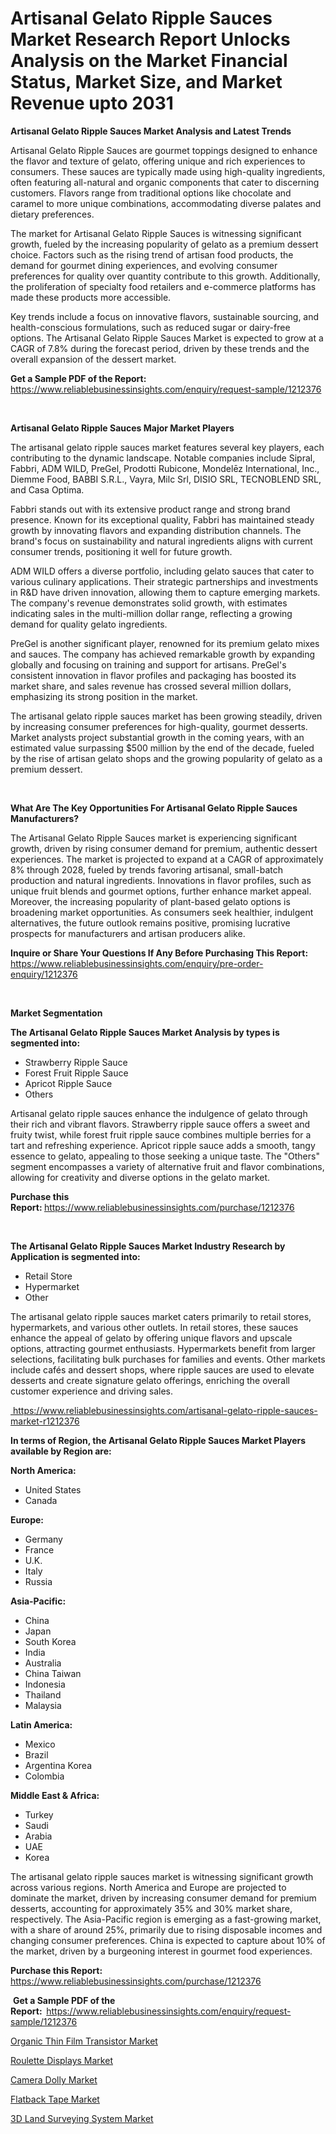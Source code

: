<p><h1>Artisanal Gelato Ripple Sauces Market Research Report Unlocks Analysis on the Market Financial Status, Market Size, and Market Revenue upto 2031</h1></p><p><strong>Artisanal Gelato Ripple Sauces Market Analysis and Latest Trends</strong></p>
<p><p>Artisanal Gelato Ripple Sauces are gourmet toppings designed to enhance the flavor and texture of gelato, offering unique and rich experiences to consumers. These sauces are typically made using high-quality ingredients, often featuring all-natural and organic components that cater to discerning customers. Flavors range from traditional options like chocolate and caramel to more unique combinations, accommodating diverse palates and dietary preferences.</p><p>The market for Artisanal Gelato Ripple Sauces is witnessing significant growth, fueled by the increasing popularity of gelato as a premium dessert choice. Factors such as the rising trend of artisan food products, the demand for gourmet dining experiences, and evolving consumer preferences for quality over quantity contribute to this growth. Additionally, the proliferation of specialty food retailers and e-commerce platforms has made these products more accessible.</p><p>Key trends include a focus on innovative flavors, sustainable sourcing, and health-conscious formulations, such as reduced sugar or dairy-free options. The Artisanal Gelato Ripple Sauces Market is expected to grow at a CAGR of 7.8% during the forecast period, driven by these trends and the overall expansion of the dessert market.</p></p>
<p><strong>Get a Sample PDF of the Report:&nbsp;</strong> <a href="https://www.reliablebusinessinsights.com/enquiry/request-sample/1212376?utm_campaign=102&utm_medium=2&utm_source=Github&utm_content=ia&utm_term=06102024&utm_id=artisanal-gelato-ripple-sauces">https://www.reliablebusinessinsights.com/enquiry/request-sample/1212376</a></p>
<p>&nbsp;</p>
<p><strong>Artisanal Gelato Ripple Sauces Major Market Players</strong></p>
<p><p>The artisanal gelato ripple sauces market features several key players, each contributing to the dynamic landscape. Notable companies include Sipral, Fabbri, ADM WILD, PreGel, Prodotti Rubicone, Mondelēz International, Inc., Diemme Food, BABBI S.R.L., Vayra, Milc Srl, DISIO SRL, TECNOBLEND SRL, and Casa Optima.</p><p>Fabbri stands out with its extensive product range and strong brand presence. Known for its exceptional quality, Fabbri has maintained steady growth by innovating flavors and expanding distribution channels. The brand's focus on sustainability and natural ingredients aligns with current consumer trends, positioning it well for future growth.</p><p>ADM WILD offers a diverse portfolio, including gelato sauces that cater to various culinary applications. Their strategic partnerships and investments in R&D have driven innovation, allowing them to capture emerging markets. The company's revenue demonstrates solid growth, with estimates indicating sales in the multi-million dollar range, reflecting a growing demand for quality gelato ingredients.</p><p>PreGel is another significant player, renowned for its premium gelato mixes and sauces. The company has achieved remarkable growth by expanding globally and focusing on training and support for artisans. PreGel's consistent innovation in flavor profiles and packaging has boosted its market share, and sales revenue has crossed several million dollars, emphasizing its strong position in the market.</p><p>The artisanal gelato ripple sauces market has been growing steadily, driven by increasing consumer preferences for high-quality, gourmet desserts. Market analysts project substantial growth in the coming years, with an estimated value surpassing $500 million by the end of the decade, fueled by the rise of artisan gelato shops and the growing popularity of gelato as a premium dessert.</p></p>
<p>&nbsp;</p>
<p><strong>What Are The Key Opportunities For Artisanal Gelato Ripple Sauces Manufacturers?</strong></p>
<p><p>The Artisanal Gelato Ripple Sauces market is experiencing significant growth, driven by rising consumer demand for premium, authentic dessert experiences. The market is projected to expand at a CAGR of approximately 8% through 2028, fueled by trends favoring artisanal, small-batch production and natural ingredients. Innovations in flavor profiles, such as unique fruit blends and gourmet options, further enhance market appeal. Moreover, the increasing popularity of plant-based gelato options is broadening market opportunities. As consumers seek healthier, indulgent alternatives, the future outlook remains positive, promising lucrative prospects for manufacturers and artisan producers alike.</p></p>
<p><strong>Inquire or Share Your Questions If Any Before Purchasing This Report:</strong> <a href="https://www.reliablebusinessinsights.com/enquiry/pre-order-enquiry/1212376?utm_campaign=102&utm_medium=2&utm_source=Github&utm_content=ia&utm_term=06102024&utm_id=artisanal-gelato-ripple-sauces">https://www.reliablebusinessinsights.com/enquiry/pre-order-enquiry/1212376</a></p>
<p>&nbsp;</p>
<p><strong>Market Segmentation</strong></p>
<p><strong>The Artisanal Gelato Ripple Sauces Market Analysis by types is segmented into:</strong></p>
<p><ul><li>Strawberry Ripple Sauce</li><li>Forest Fruit Ripple Sauce</li><li>Apricot Ripple Sauce</li><li>Others</li></ul></p>
<p><p>Artisanal gelato ripple sauces enhance the indulgence of gelato through their rich and vibrant flavors. Strawberry ripple sauce offers a sweet and fruity twist, while forest fruit ripple sauce combines multiple berries for a tart and refreshing experience. Apricot ripple sauce adds a smooth, tangy essence to gelato, appealing to those seeking a unique taste. The "Others" segment encompasses a variety of alternative fruit and flavor combinations, allowing for creativity and diverse options in the gelato market.</p></p>
<p><strong>Purchase this Report:&nbsp;</strong><a href="https://www.reliablebusinessinsights.com/purchase/1212376?utm_campaign=102&utm_medium=2&utm_source=Github&utm_content=ia&utm_term=06102024&utm_id=artisanal-gelato-ripple-sauces">https://www.reliablebusinessinsights.com/purchase/1212376</a></p>
<p>&nbsp;</p>
<p><strong>The Artisanal Gelato Ripple Sauces Market Industry Research by Application is segmented into:</strong></p>
<p><ul><li>Retail Store</li><li>Hypermarket</li><li>Other</li></ul></p>
<p><p>The artisanal gelato ripple sauces market caters primarily to retail stores, hypermarkets, and various other outlets. In retail stores, these sauces enhance the appeal of gelato by offering unique flavors and upscale options, attracting gourmet enthusiasts. Hypermarkets benefit from larger selections, facilitating bulk purchases for families and events. Other markets include cafés and dessert shops, where ripple sauces are used to elevate desserts and create signature gelato offerings, enriching the overall customer experience and driving sales.</p></p>
<p><a href="https://www.reliablebusinessinsights.com/artisanal-gelato-ripple-sauces-market-r1212376?utm_campaign=102&utm_medium=2&utm_source=Github&utm_content=ia&utm_term=06102024&utm_id=artisanal-gelato-ripple-sauces">&nbsp;https://www.reliablebusinessinsights.com/artisanal-gelato-ripple-sauces-market-r1212376</a></p>
<p><strong>In terms of Region, the Artisanal Gelato Ripple Sauces Market Players available by Region are:</strong></p>
<p>
    <p> <strong> North America: </strong>
        <ul>
            <li>United States</li>
            <li>Canada</li>
        </ul>
        </p> 
    <p> <strong> Europe: </strong>
        <ul>
            <li>Germany</li>
            <li>France</li>
            <li>U.K.</li>
            <li>Italy</li>
            <li>Russia</li>
        </ul>
        </p> 
    <p> <strong> Asia-Pacific: </strong>
        <ul>
            <li>China</li>
            <li>Japan</li>
            <li>South Korea</li>
            <li>India</li>
            <li>Australia</li>
            <li>China Taiwan</li>
            <li>Indonesia</li>
            <li>Thailand</li>
            <li>Malaysia</li>
        </ul>
        </p> 
    <p> <strong> Latin America: </strong>
        <ul>
            <li>Mexico</li>
            <li>Brazil</li>
            <li>Argentina Korea</li>
            <li>Colombia</li>
        </ul>
        </p> 
    <p> <strong> Middle East & Africa: </strong>
        <ul>
            <li>Turkey</li>
            <li>Saudi</li>
            <li>Arabia</li>
            <li>UAE</li>
            <li>Korea</li>
        </ul>
    </p>
    </p>
<p><p>The artisanal gelato ripple sauces market is witnessing significant growth across various regions. North America and Europe are projected to dominate the market, driven by increasing consumer demand for premium desserts, accounting for approximately 35% and 30% market share, respectively. The Asia-Pacific region is emerging as a fast-growing market, with a share of around 25%, primarily due to rising disposable incomes and changing consumer preferences. China is expected to capture about 10% of the market, driven by a burgeoning interest in gourmet food experiences.</p></p>
<p><strong>Purchase this Report: </strong><a href="https://www.reliablebusinessinsights.com/purchase/1212376?utm_campaign=102&utm_medium=2&utm_source=Github&utm_content=ia&utm_term=06102024&utm_id=artisanal-gelato-ripple-sauces">https://www.reliablebusinessinsights.com/purchase/1212376</a></p>
<p>&nbsp;<strong>Get a Sample PDF of the Report:&nbsp;&nbsp;</strong><a href="https://www.reliablebusinessinsights.com/enquiry/request-sample/1212376?utm_campaign=102&utm_medium=2&utm_source=Github&utm_content=ia&utm_term=06102024&utm_id=artisanal-gelato-ripple-sauces">https://www.reliablebusinessinsights.com/enquiry/request-sample/1212376</a></p>
<p><strong></strong></p>
<p><p><a href="https://medium.com/@tony.jax/organic-thin-film-transistor-market-velocity-14-8-cagr-trajectory-2024-2031-3c00481e7e19?postPublishedType=repub&utm_campaign=102&utm_medium=2&utm_source=Github&utm_content=ia&utm_term=06102024&utm_id=artisanal-gelato-ripple-sauces">Organic Thin Film Transistor Market</a></p><p><a href="https://issuu.com/reportprime-2/docs/roulette-displays-market-size-2030._1aa6691b660645?utm_campaign=102&utm_medium=2&utm_source=Github&utm_content=ia&utm_term=06102024&utm_id=artisanal-gelato-ripple-sauces">Roulette Displays Market</a></p><p><a href="https://www.linkedin.com/pulse/strategic-roadmap-success-global-camera-dolly-market-analysis-c3wce?utm_campaign=102&utm_medium=2&utm_source=Github&utm_content=ia&utm_term=06102024&utm_id=artisanal-gelato-ripple-sauces">Camera Dolly Market</a></p><p><a href="https://medium.com/@olivetree72/global-flatback-tape-market-analysis-trends-forecasts-and-growth-opportunities-2024-2031-in-11e7e1b1ff86?postPublishedType=repub&utm_campaign=102&utm_medium=2&utm_source=Github&utm_content=ia&utm_term=06102024&utm_id=artisanal-gelato-ripple-sauces">Flatback Tape Market</a></p><p><a href="https://github.com/RogerBennett414/Market-Research-Report-List-1/blob/main/3d-land-surveying-system-market.md?utm_campaign=102&utm_medium=2&utm_source=Github&utm_content=ia&utm_term=06102024&utm_id=artisanal-gelato-ripple-sauces">3D Land Surveying System Market</a></p></p>